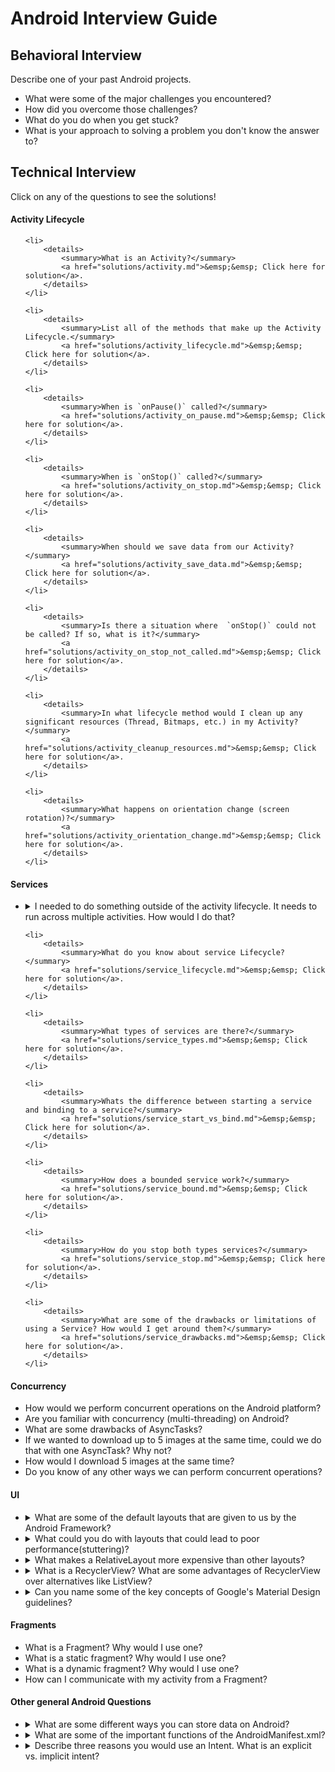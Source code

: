 # Android Interview Guide

## Behavioral Interview

Describe one of your past Android projects.
- What were some of the major challenges you encountered?
- How did you overcome those challenges?
- What do you do when you get stuck?
- What is your approach to solving a problem you don't know the answer to?

## Technical Interview

Click on any of the questions to see the solutions!

#### Activity Lifecycle
<ul>

    <li>
        <details>
            <summary>What is an Activity?</summary>
            <a href="solutions/activity.md">&emsp;&emsp; Click here for solution</a>.
        </details>
    </li>
    
    <li>
        <details>
            <summary>List all of the methods that make up the Activity Lifecycle.</summary>
            <a href="solutions/activity_lifecycle.md">&emsp;&emsp; Click here for solution</a>.
        </details>
    </li>
    
    <li>
        <details>
            <summary>When is `onPause()` called?</summary>
            <a href="solutions/activity_on_pause.md">&emsp;&emsp; Click here for solution</a>.
        </details>
    </li>
    
    <li>
        <details>
            <summary>When is `onStop()` called?</summary>
            <a href="solutions/activity_on_stop.md">&emsp;&emsp; Click here for solution</a>.
        </details>
    </li>
    
    <li>
        <details>
            <summary>When should we save data from our Activity?</summary>
            <a href="solutions/activity_save_data.md">&emsp;&emsp; Click here for solution</a>.
        </details>
    </li>
    
    <li>
        <details>
            <summary>Is there a situation where  `onStop()` could not be called? If so, what is it?</summary>
            <a href="solutions/activity_on_stop_not_called.md">&emsp;&emsp; Click here for solution</a>.
        </details>
    </li>
    
    <li>
        <details>
            <summary>In what lifecycle method would I clean up any significant resources (Thread, Bitmaps, etc.) in my Activity?</summary>
            <a href="solutions/activity_cleanup_resources.md">&emsp;&emsp; Click here for solution</a>.
        </details>
    </li>
    
    <li>
        <details>
            <summary>What happens on orientation change (screen rotation)?</summary>
            <a href="solutions/activity_orientation_change.md">&emsp;&emsp; Click here for solution</a>.
        </details>
    </li>
</ul>


#### Services

<ul>
    <li>
        <details>
            <summary>I needed to do something outside of the activity lifecycle. It needs to run across multiple activities. How would I do that?</summary>
            <a href="solutions/service_use_case.md">&emsp;&emsp; Click here for solution</a>.
        </details>
    </li>
    
    <li>
        <details>
            <summary>What do you know about service Lifecycle?</summary>
            <a href="solutions/service_lifecycle.md">&emsp;&emsp; Click here for solution</a>.
        </details>
    </li>
    
    <li>
        <details>
            <summary>What types of services are there?</summary>
            <a href="solutions/service_types.md">&emsp;&emsp; Click here for solution</a>.
        </details>
    </li>
    
    <li>
        <details>
            <summary>Whats the difference between starting a service and binding to a service?</summary>
            <a href="solutions/service_start_vs_bind.md">&emsp;&emsp; Click here for solution</a>.
        </details>
    </li>
    
    <li>
        <details>
            <summary>How does a bounded service work?</summary>
            <a href="solutions/service_bound.md">&emsp;&emsp; Click here for solution</a>.
        </details>
    </li>
    
    <li>
        <details>
            <summary>How do you stop both types services?</summary>
            <a href="solutions/service_stop.md">&emsp;&emsp; Click here for solution</a>.
        </details>
    </li>
    
    <li>
        <details>
            <summary>What are some of the drawbacks or limitations of using a Service? How would I get around them?</summary>
            <a href="solutions/service_drawbacks.md">&emsp;&emsp; Click here for solution</a>.
        </details>
    </li>
</ul>

#### Concurrency 
- How would we perform concurrent operations on the Android platform?
- Are you familiar with concurrency (multi-threading) on Android?
- What are some drawbacks of AsyncTasks?
- If we wanted to download up to 5 images at the same time, could we do that with one AsyncTask? Why not?
- How would I download 5 images at the same time?
- Do you know of any other ways we can perform concurrent operations?

#### UI
<ul>
    <li>
        <details>
            <summary>What are some of the default layouts that are given to us by the Android Framework?</summary>
            <a href="solutions/default_layouts.md">&emsp;&emsp; Click here for solution</a>.
        </details>
    </li>
    <li>
        <details>
            <summary>What could you do with layouts that could lead to poor performance(stuttering)?</summary>
            <a href="solutions/layout_stuttering.md">&emsp;&emsp; Click here for solution</a>.
        </details>
    </li>
    <li>
        <details>
            <summary>What makes a RelativeLayout more expensive than other layouts?</summary>
            <a href="solutions/relative_layout.md">&emsp;&emsp; Click here for solution</a>.
        </details>
    </li>
    <li>
        <details>
            <summary>What is a RecyclerView? What are some advantages of RecyclerView over alternatives like ListView?</summary>
            <a href="solutions/recyclerview_advantages.md">&emsp;&emsp; Click here for solution</a>.
        </details>
    </li>
    <li>
        <details>
            <summary>Can you name some of the key concepts of Google's Material Design guidelines?</summary>
            <a href="solutions/material_design_concepts.md">&emsp;&emsp; Click here for solution</a>.
        </details>
    </li>
</ul>

#### Fragments
- What is a Fragment? Why would I use one?
- What is a static fragment? Why would I use one?
- What is a dynamic fragment? Why would I use one?
- How can I communicate with my activity from a Fragment?

#### Other general Android Questions
<ul>
    <li>
        <details>
            <summary>What are some different ways you can store data on Android?</summary>
            <a href="solutions/android_storage.md">&emsp;&emsp; Click here for solution</a>.
        </details>
    </li>
        <li>
        <details>
            <summary>What are some of the important functions of the AndroidManifest.xml?</summary>
            <a href="solutions/android_manifest.md">&emsp;&emsp; Click here for solution</a>.
        </details>
    </li>
    <li>
        <details>
            <summary>Describe three reasons you would use an Intent. What is an explicit vs. implicit intent?</summary>
            <a href="solutions/intent.md">&emsp;&emsp; Click here for solution</a>.
        </details>
    </li>
</ul>






